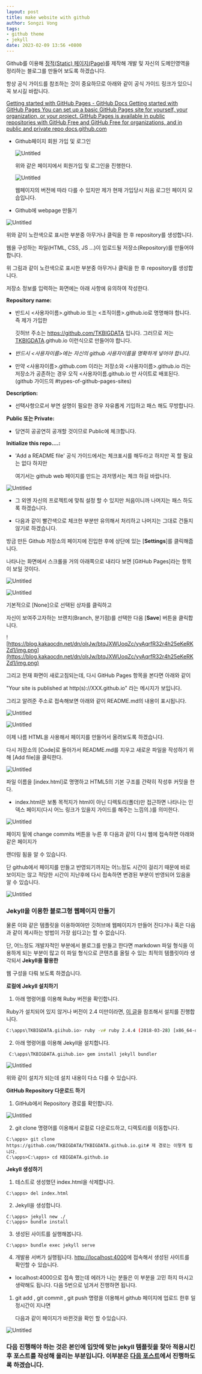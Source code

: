 ```yaml
---
layout: post
title: make website with github
author: Songzi Vong
tags:
- github theme
- jekyll
date: 2023-02-09 13:56 +0800
---
```


Github를 이용해 [정적(Static) 페이지(Page)](https://ko.wikipedia.org/wiki/%EC%A0%95%EC%A0%81_%EC%9B%B9_%ED%8E%98%EC%9D%B4%EC%A7%80)를 제작해 개발 및 자신의 도메인영역을 정리하는 블로그를 만들어 보도록 하겠습니다.

항상 공식 가이드를 참조하는 것이 중요하므로 아래와 같이 공식 가이드 링크가 있으니 꼭 보시길 바랍니다.

[
Getting started with GitHub Pages - GitHub Docs
Getting started with GitHub Pages You can set up a basic GitHub Pages site for yourself, your organization, or your project. GitHub Pages is available in public repositories with GitHub Free and GitHub Free for organizations, and in public and private repo
docs.github.com](https://docs.github.com/en/free-pro-team@latest/github/working-with-github-pages/getting-started-with-github-pages)

- Github페이지 회원 가입 및 로그인
    
    ![Untitled](GitHub%20Web%20Page%201af04c28f6e84b559f992afd6e6c7d57/Untitled.png)
    
    위와 같은 페이지에서 회원가입 및 로그인을 진행한다.
    
    ![Untitled](GitHub%20Web%20Page%201af04c28f6e84b559f992afd6e6c7d57/Untitled%201.png)
    
    웹페이지의 버전에 따라 다를 수 있지만 제가 현재 가입당시 처음 로그인 페이지 모습입니다.
    

- Github에 webpage 만들기

![Untitled](GitHub%20Web%20Page%201af04c28f6e84b559f992afd6e6c7d57/Untitled%202.png)

위와 같이 노란색으로 표시한 부분중 아무거나 클릭을 한 후 repository를 생성합니다.

웹을 구성하는 파일(HTML, CSS, JS ...)이 업로드될 저장소(Repository)를 만들어야 합니다.

위 그림과 같이 노란색으로 표시한 부분중 아무거나 클릭을 한 후 repository를 생성합니다.

저장소 정보를 입력하는 화면에는 아래 사항에 유의하여 작성한다.

**Repository name:**

- 반드시 <사용자이름>.github.io 또는 <조직이름>.github.io로 명명해야 합니다. 즉 제가 가입한
    
    깃허브 주소는 [h](https://github.com/)[ttps://github.com/TKBIGDATA](https://github.com/TKBIGDATA) 입니다. 그러므로 저는 [TKBIGDATA](https://github.com/TKBIGDATA).github.io 이런식으로 만들어야 합니다.
    
- *반드시 <사용자이름>에는 자신의 github 사용자이름을 명확하게 넣어야 합니다.*
- 만약 <사용자이름>.github.com 이라는 저장소와 <사용자이름>.github.io 라는 저장소가 공존하는 경우 오직 <사용자이름.github.io 만 사이트로 배포된다. (github 가이드의 #types-of-github-pages-sites)

**Description:**

- 선택사항으로서 부연 설명이 필요한 경우 자유롭게 기입하고 패스 해도 무방합니다.

**Public 또는 Private:**

- 당연히 공공연히 공개할 것이므로 Public에 체크합니다.

**Initialize this repo....:**

- 'Add a README file' 공식 가이드에서는 체크표시를 해두라고 하지만 꼭 할 필요는 없다 하지만
    
    여기서는 github web 페이지를 만드는 과저엥서는 체크 하길 바랍니다.
    

![Untitled](GitHub%20Web%20Page%201af04c28f6e84b559f992afd6e6c7d57/Untitled%203.png)

- 그 외엔 자신의 프로젝트에 맞춰  설정 할 수 있지만 처음이니까 나머지는 패스 하도록 하겠습니다.

- 다음과 같이 빨간색으로 체크한 부분만 유의해서 처리하고 나머지는 그대로 건들지 않기로 하겠습니다.

방금 만든 Github 저장소의 페이지에 진입한 후에 상단에 있는 [**Settings**]를 클릭해줍니다.

나타나는 화면에서 스크롤을 거의 아래쪽으로 내리다 보면 [GitHub Pages]라는 항목이 보일 것이다.

![Untitled](GitHub%20Web%20Page%201af04c28f6e84b559f992afd6e6c7d57/Untitled%204.png)

![Untitled](GitHub%20Web%20Page%201af04c28f6e84b559f992afd6e6c7d57/Untitled%205.png)

기본적으로 [None]으로 선택된 상자를 클릭하고

자신이 보여주고자하는 브랜치(Branch, 분기점)를 선택한 다음 [**Save**] 버튼을 클릭합니다.

![https://blog.kakaocdn.net/dn/olrJw/btqJXWUoqZc/yyAqrfR32r4h25eKeRKZd1/img.png](https://blog.kakaocdn.net/dn/olrJw/btqJXWUoqZc/yyAqrfR32r4h25eKeRKZd1/img.png)

그리고 현재 화면이 새로고침되는데, 다시 GitHub Pages 항목을 본다면 아래와 같이

"Your site is published at http(s)://XXX.github.io" 라는 메시지가 보입니다.

그리고 알려준 주소로 접속해보면 아래와 같이 README.md의 내용이 표시됩니다.

![Untitled](GitHub%20Web%20Page%201af04c28f6e84b559f992afd6e6c7d57/Untitled%206.png)

![Untitled](GitHub%20Web%20Page%201af04c28f6e84b559f992afd6e6c7d57/Untitled%207.png)

이제 나름 HTML을 사용해서 페이지를 만들어서 올려보도록 하겠습니다.

다시 저장소의 [Code]로 돌아가서 README.md를 지우고 새로운 파일을 작성하기 위해 [Add file]을 클릭한다.

![Untitled](GitHub%20Web%20Page%201af04c28f6e84b559f992afd6e6c7d57/Untitled%208.png)

파일 이름을 [index.html]로 명명하고 HTML5의 기본 구조를 간략히 작성후 커밋을 한다.

- index.html은 보통 목적지가 html이 아닌 디렉토리(폴더)만 접근하면 나타나는 인덱스 페이지(다시 어느 링크가 있을지 가이드를 해주는 느낌의.)를 의미한다.

![Untitled](GitHub%20Web%20Page%201af04c28f6e84b559f992afd6e6c7d57/Untitled%209.png)

페이지 밑에 change commits 버튼을 누른 후 다음과 같이 다시 웹에 접속하면 아래와 같은 페이지가 

랜더링 됨을 알 수 있습니다.

단  github에서 페이지를 만들고 반영되기까지는 어느정도 시간이 걸리기 때문에 바로 보이지는 않고 적당한 시간이 지난후에 다시 접속하면 변경된 부분이 반영되어 있음을 알 수 있습니다.

![Untitled](GitHub%20Web%20Page%201af04c28f6e84b559f992afd6e6c7d57/Untitled%2010.png)

### **Jekyll을 이용한 블로그형 웹페이지 만들기**

물론  이와 같은 템플릿을 이용하여야만 깃허브에 웹페이지가 만들어 진다거나 혹은 다음과 같이 제시하는 방법이 가장 쉽다고는 할 수 없습니다.

단, 어느정도 개발자적인 부분에서 블로그를 만들고 한다면 markdown 파일 형식을 이용하게 되는 부분이 많고 이 파일 형식으로 콘텐츠를 올릴 수 있는 최적의 템플릿이라 생각되서 **Jekyll을 활용한**

웹 구성을 다뤄 보도록 하겠습니다.

**로컬에 Jekyll 설치하기**

1. 아래 명령어를 이용해 Ruby 버전을 확인합니다.   

Ruby가 설치되어 있지 않거나 버전이 2.4 미만이라면, [이 글](https://junstar92.tistory.com/5)을 참조해서 설치를 진행합니다.

```bash
C:\apps\TKBIGDATA.giihub.io> ruby -v# ruby 2.4.4 (2018-03-28) [x86_64-darwin18] 와 같은 형태로 버전이 출력됩니다.
```

2. 아래 명령어를 이용해 Jekyll을 설치합니다.

```
 C:\apps\TKBIGDATA.giihub.io> gem install jekyll bundler
```

![Untitled](GitHub%20Web%20Page%201af04c28f6e84b559f992afd6e6c7d57/Untitled%2011.png)

위와 같이 설치가 되는데 설치 내용이 다소 다를 수 있습니다.

**GitHub Repository 다운로드 하기**

1. GitHub에서 Repository 경로를 확인합니다.

![Untitled](GitHub%20Web%20Page%201af04c28f6e84b559f992afd6e6c7d57/Untitled%2012.png)

2. git clone 명령어를 이용해서 로컬로 다운로드하고, 디렉토리를 이동합니다.

```
C:\apps> git clone https://github.com/TKBIGDATA/TKBIGDATA.github.io.git# 제 경로는 이렇게 됩니다.
C:\apps>C:\apps> cd KBIGDATA.github.io

```

**Jekyll 생성하기**

1. 테스트로 생성했던 index.html을 삭제합니다.

```
C:\apps> del index.html
```

2. Jekyll을 생성합니다.

```
C:\apps> jekyll new ./
C:\apps> bundle install

```

3. 생성된 사이트를 실행해봅니다.

```
C:\apps> bundle exec jekyll serve
```

4. 개발용 서버가 실행됩니다. [http://localhost:4000](http://127.0.0.1:4000/)에 접속해서 생성된 사이트를 확인할 수 있습니다.

- localhost:4000으로 접속 했는데 에러가 나는 분들은 이 부분을 고민 하지 마시고 생략해도 됩니다. 다음 5번으로 넘겨서 진행하면 됩니다.

1. git add , git commit , git push 명령을 이용해서 github 페이지에 업로드 한후 일정시간이 지나면
    
    다음과 같이 페이지가 바뀐것을 확인 할 수있습니다.
    

![Untitled](GitHub%20Web%20Page%201af04c28f6e84b559f992afd6e6c7d57/Untitled%2013.png)

### 다음 진행해야 하는 것은 본인에 입맛에 맞는 jekyll 템플릿을 찾아 적용시킨후 포스트를 작성해 올리는 부분입니다. 이부분은 [**다음 포스트**](https://www.notion.so/Github-Web-page-2-7a5efa12597c46b68698b242a3096539)에서 진행하도록 하겠습니다.